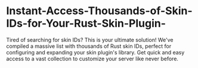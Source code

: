 # Instant-Access-Thousands-of-Skin-IDs-for-Your-Rust-Skin-Plugin-
Tired of searching for skin IDs? This is your ultimate solution! We've compiled a massive list with thousands of Rust skin IDs, perfect for configuring and expanding your skin plugin's library. Get quick and easy access to a vast collection to customize your server like never before.
